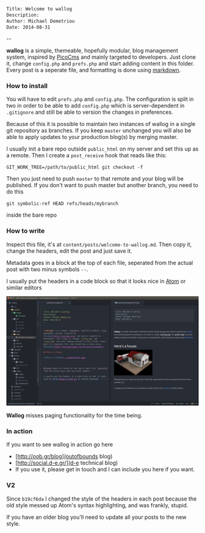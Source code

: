 
```
Title: Welcome to wallog
Description:
Author: Michael Demetriou
Date: 2014-08-31
```
--

**wallog** is a simple, themeable, hopefully modular, blog management system, inspired by [PicoCms](http://picocms.org/) and mainly targeted to developers. Just clone it, change `config.php` and `prefs.php` and start adding content in this folder. Every post is a seperate file, and formatting is done using [markdown](http://daringfireball.net/projects/markdown/).

### How to install

You will have to edit `prefs.php` and `config.php`. The configuration is split in two in order to be able to add `config.php` which is server-dependent in `.gitignore` and still be able to version the changes in preferences.

Because of this it is possible to maintain two instances of wallog in a single git repository as branches. If you keep `master` unchanged you will also be able to apply updates to your production blog(s) by merging master.

I usually init a bare repo outside `public_html` on my server and set this up as a remote. Then I create a `post_receive` hook that reads like this:

    GIT_WORK_TREE=/path/to/public_html git checkout -f

Then you just need to push `master` to that remote and your blog will be published. If you don't want to push master but another branch, you need to do this

    git symbolic-ref HEAD refs/heads/mybranch

inside the bare repo

### How to write

Inspect this file, it's at `content/posts/welcome-to-wallog.md`. Then copy it, change the headers, edit the post and just save it.

Metadata goes in a block at the top of each file, seperated from the actual post with two minus symbols `--`.

I usually put the headers in a code block so that it looks nice in [Atom](https://atom.io) or similar editors

![Atom](../images/atom.png)

**Wallog** misses paging functionality for the time being.

### In action

If you want to see wallog in action go here

 * [http://oob.gr/blog](outofbounds blog)
 * [http://social.d-e.gr/](d-e technical blog)
 * If you use it, please get in touch and I can include you here if you want.

### V2

Since `b19cf6da` I changed the style of the headers in each post because the old style messed up Atom's syntax highlighting, and was frankly, stupid.

If you have an older blog you'll need to update all your posts to the new style.
